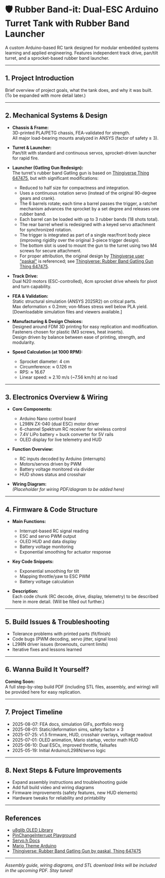 # 🛡️ Rubber Band-it: Dual-ESC Arduino Turret Tank with Rubber Band Launcher

A custom Arduino-based RC tank designed for modular embedded systems learning and applied engineering. Features independent track drive, pan/tilt turret, and a sprocket-based rubber band launcher.

---

## 1. Project Introduction

Brief overview of project goals, what the tank does, and why it was built. (To be expanded with more detail later.)

---

## 2. Mechanical Systems & Design

- **Chassis & Frame:**  
  3D-printed PLA/PETG chassis, FEA-validated for strength.  
  All major load-bearing mounts analyzed in ANSYS (factor of safety ≥ 3).

- **Turret & Launcher:**  
  Pan/tilt with standard and continuous servos, sprocket-driven launcher for rapid fire.

- **Launcher (Gatling Gun Redesign):**  
  The turret's rubber band Gatling gun is based on [Thingiverse Thing 647475](https://www.thingiverse.com/thing:647475), but with significant modifications:
  - Reduced to half size for compactness and integration.
  - Uses a continuous rotation servo (instead of the original 90-degree gears and crank).
  - The 6 barrels rotate; each time a barrel passes the trigger, a ratchet mechanism advances the sprocket by a set degree and releases one rubber band.
  - Each barrel can be loaded with up to 3 rubber bands (18 shots total).
  - The rear barrel wheel is redesigned with a keyed servo attachment for synchronized rotation.
  - The trigger is integrated as part of a single rear/front body piece (improving rigidity over the original 3-piece trigger design).
  - The bottom slot is used to mount the gun to the turret using two M4 screws for secure attachment.
  - For proper attribution, the original design by [Thingiverse user "paskal"](https://www.thingiverse.com/paskal/about) is referenced; see [Thingiverse: Rubber Band Gatling Gun Thing 647475](https://www.thingiverse.com/thing:647475/files).

- **Track Drive:**  
  Dual N20 motors (ESC-controlled), 4cm sprocket drive wheels for pivot and turn capability.

- **FEA & Validation:**  
  Static structural simulation (ANSYS 2025R2) on critical parts.  
  Max deformation ≤ 0.2mm; von-Mises stress well below PLA yield.  
  [Downloadable simulation files and viewers available.]

- **Manufacturing & Design Choices:**  
  Designed around FDM 3D printing for easy replication and modification. Fasteners chosen for plastic (M3 screws, heat inserts).  
  Design driven by balance between ease of printing, strength, and modularity.

- **Speed Calculation (at 1000 RPM):**  
  - Sprocket diameter: 4 cm  
  - Circumference: ≈ 0.126 m  
  - RPS: ≈ 16.67  
  - Linear speed: ≈ 2.10 m/s (~7.56 km/h) at no load

---

## 3. Electronics Overview & Wiring

- **Core Components:**  
  - Arduino Nano control board  
  - L298N ZX-040 (dual ESC) motor driver  
  - 6-channel Spektrum RC receiver for wireless control  
  - 7.4V LiPo battery + buck converter for 5V rails  
  - OLED display for live telemetry and HUD

- **Function Overview:**  
  - RC inputs decoded by Arduino (interrupts)  
  - Motors/servos driven by PWM  
  - Battery voltage monitored via divider  
  - HUD shows status and crosshair

- **Wiring Diagram:**  
  *(Placeholder for wiring PDF/diagram to be added here)*

---

## 4. Firmware & Code Structure

- **Main Functions:**  
  - Interrupt-based RC signal reading  
  - ESC and servo PWM output  
  - OLED HUD and data display  
  - Battery voltage monitoring  
  - Exponential smoothing for actuator response

- **Key Code Snippets:**  
  - Exponential smoothing for tilt  
  - Mapping throttle/yaw to ESC PWM  
  - Battery voltage calculation

- **Description:**  
  Each code chunk (RC decode, drive, display, telemetry) to be described here in more detail. (Will be filled out further.)

---

## 5. Build Issues & Troubleshooting

- Tolerance problems with printed parts (fit/finish)
- Code bugs (PWM decoding, servo jitter, signal loss)
- L298N driver issues (brownouts, current limits)
- Iterative fixes and lessons learned

---

## 6. Wanna Build It Yourself?

**Coming Soon:**  
A full step-by-step build PDF (including STL files, assembly, and wiring) will be provided here for easy replication.

---

## 7. Project Timeline

- 2025-08-07: FEA docs, simulation GIFs, portfolio reorg
- 2025-08-01: Static/deformation sims, safety factor ≥ 3
- 2025-07-25: v1.5 firmware, HUD, crosshair overlays, voltage readout
- 2025-07-01: OLED animation, Mario startup, vector math HUD
- 2025-06-10: Dual ESCs, improved throttle, failsafes
- 2025-05-19: Initial Arduino/L298N/servo logic

---

## 8. Next Steps & Future Improvements

- Expand assembly instructions and troubleshooting guide
- Add full build video and wiring diagrams
- Firmware improvements (safety features, new HUD elements)
- Hardware tweaks for reliability and printability

---

## References

- [u8glib OLED Library](https://github.com/olikraus/u8glib)
- [PinChangeInterrupt Playground](https://playground.arduino.cc/Main/PinChangeInterrupt/)
- [Servo.h Docs](https://www.arduino.cc/en/Reference/Servo)
- [Mario Theme Arduino](https://www.instructables.com/Arduino-Mario-Bros-Theme-Song/)
- [Thingiverse: Rubber Band Gatling Gun by paskal, Thing 647475](https://www.thingiverse.com/thing:647475/)

---

*Assembly guide, wiring diagrams, and STL download links will be included in the upcoming PDF. Stay tuned!*
